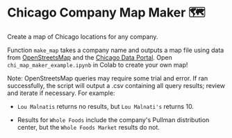 # Chicago Company Map Maker 🗺️

Create a map of Chicago locations for any company.

Function `make_map` takes a company name and outputs a map file using data from [OpenStreetsMap](https://wiki.openstreetmap.org/wiki/Nominatim) and the [Chicago Data Portal](https://data.cityofchicago.org/). Open `chi_map_maker_example.ipynb` in Colab to create your own map!

Note: OpenStreetsMap queries may require some trial and error. If ran successfully, the script will output a .csv containing all query results; review and iterate if necessary. For example:

  * `Lou Malnatis` returns no results, but `Lou Malnati's` returns 10. 
  
  * Results for `Whole Foods` include the company's Pullman distribution center, but the `Whole Foods Market` results do not.

